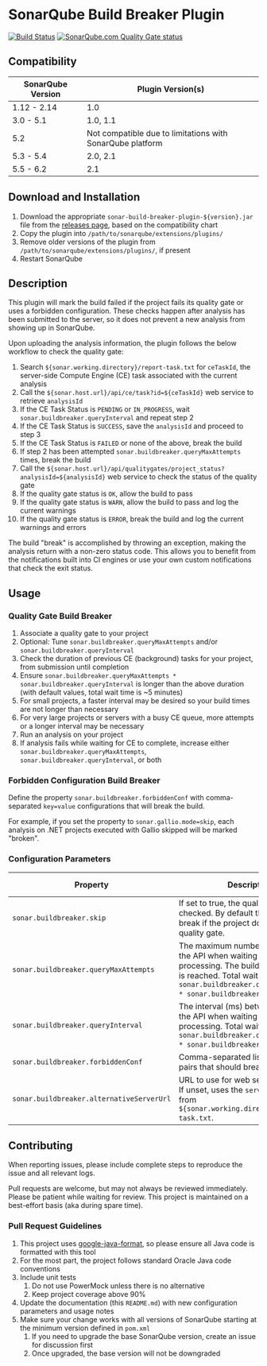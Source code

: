 # SonarQube Build Breaker Plugin

[![Build Status](https://api.travis-ci.org/SonarQubeCommunity/sonar-build-breaker.svg)](https://travis-ci.org/SonarQubeCommunity/sonar-build-breaker) [![SonarQube.com Quality Gate status](https://sonarqube.com/api/badges/gate?key=org.sonarqubecommunity.buildbreaker%3Asonar-build-breaker-plugin)](https://sonarqube.com/overview?id=org.sonarqubecommunity.buildbreaker%3Asonar-build-breaker-plugin)

## Compatibility

| SonarQube Version | Plugin Version(s) |
|-------------------|-------------------|
| 1.12 - 2.14       | 1.0 |
| 3.0 - 5.1         | 1.0, 1.1 |
| 5.2               | Not compatible due to limitations with SonarQube platform |
| 5.3 - 5.4         | 2.0, 2.1 |
| 5.5 - 6.2         | 2.1 |

## Download and Installation

1. Download the appropriate `sonar-build-breaker-plugin-${version}.jar` file from the [releases page](https://github.com/SonarQubeCommunity/sonar-build-breaker/releases), based on the compatibility chart
2. Copy the plugin into `/path/to/sonarqube/extensions/plugins/`
3. Remove older versions of the plugin from `/path/to/sonarqube/extensions/plugins/`, if present
4. Restart SonarQube

## Description

This plugin will mark the build failed if the project fails its quality gate or uses a forbidden configuration.  These
checks happen after analysis has been submitted to the server, so it does not prevent a new analysis from showing up in
SonarQube.

Upon uploading the analysis information, the plugin follows the below workflow to check the quality gate:

1. Search `${sonar.working.directory}/report-task.txt` for `ceTaskId`, the server-side Compute Engine (CE) task associated with the current analysis
2. Call the `${sonar.host.url}/api/ce/task?id=${ceTaskId}` web service to retrieve `analysisId`
  1. If the CE Task Status is `PENDING` or `IN_PROGRESS`, wait `sonar.buildbreaker.queryInterval` and repeat step 2
  2. If the CE Task Status is `SUCCESS`, save the `analysisId` and proceed to step 3
  3. If the CE Task Status is `FAILED` or none of the above, break the build
  4. If step 2 has been attempted `sonar.buildbreaker.queryMaxAttempts` times, break the build
3. Call the `${sonar.host.url}/api/qualitygates/project_status?analysisId=${analysisId}` web service to check the status of the quality gate
  1. If the quality gate status is `OK`, allow the build to pass
  2. If the quality gate status is `WARN`, allow the build to pass and log the current warnings
  3. If the quality gate status is `ERROR`, break the build and log the current warnings and errors

The build "break" is accomplished by throwing an exception, making the analysis return with a non-zero status code.
This allows you to benefit from the notifications built into CI engines or use your own custom notifications that check the
exit status.

## Usage

### Quality Gate Build Breaker

1. Associate a quality gate to your project
2. Optional: Tune `sonar.buildbreaker.queryMaxAttempts` and/or `sonar.buildbreaker.queryInterval`
  1. Check the duration of previous CE (background) tasks for your project, from submission until completion
  2. Ensure `sonar.buildbreaker.queryMaxAttempts * sonar.buildbreaker.queryInterval` is longer than the above duration (with default values, total wait time is ~5 minutes)
  3. For small projects, a faster interval may be desired so your build times are not longer than necessary
  4. For very large projects or servers with a busy CE queue, more attempts or a longer interval may be necessary
3. Run an analysis on your project
4. If analysis fails while waiting for CE to complete, increase either `sonar.buildbreaker.queryMaxAttempts`, `sonar.buildbreaker.queryInterval`, or both

### Forbidden Configuration Build Breaker

Define the property `sonar.buildbreaker.forbiddenConf` with comma-separated `key=value` configurations that will break
the build.

For example, if you set the property to `sonar.gallio.mode=skip`, each analysis on .NET projects executed with
Gallio skipped will be marked "broken".

### Configuration Parameters

| Property | Description | Default value | Example |
| -------- | ----------- | ------------- | ------- |
| `sonar.buildbreaker.skip` | If set to true, the quality gate is not checked.  By default the build will break if the project does not pass the quality gate. | `false` | |
| `sonar.buildbreaker.queryMaxAttempts` | The maximum number of queries to the API when waiting for report processing.  The build will break if this is reached.  Total wait time is `sonar.buildbreaker.queryMaxAttempts * sonar.buildbreaker.queryInterval`. | `30` | |
| `sonar.buildbreaker.queryInterval` | The interval (ms) between queries to the API when waiting for report processing.  Total wait time is `sonar.buildbreaker.queryMaxAttempts * sonar.buildbreaker.queryInterval`. | `10000` | |
| `sonar.buildbreaker.forbiddenConf` | Comma-separated list of `key=value` pairs that should break the build. | | `sonar.gallio.mode=skip` |
| `sonar.buildbreaker.alternativeServerUrl` | URL to use for web service requests. If unset, uses the `serverUrl` property from `${sonar.working.directory}/report-task.txt`. | | |

## Contributing

When reporting issues, please include complete steps to reproduce the issue and all relevant logs.

Pull requests are welcome, but may not always be reviewed immediately.  Please be patient while
waiting for review.  This project is maintained on a best-effort basis (aka during spare time).

### Pull Request Guidelines

1. This project uses [google-java-format](https://github.com/google/google-java-format), so please
   ensure all Java code is formatted with this tool
2. For the most part, the project follows standard Oracle Java code conventions
3. Include unit tests
   1. Do not use PowerMock unless there is no alternative
   2. Keep project coverage above 90%
4. Update the documentation (this `README.md`) with new configuration parameters and usage notes
5. Make sure your change works with all versions of SonarQube starting at the minimum version
   defined in `pom.xml`
   1. If you need to upgrade the base SonarQube version, create an issue for discussion first
   2. Once upgraded, the base version will not be downgraded
